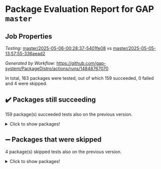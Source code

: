 # Package Evaluation Report for GAP `master`

## Job Properties

*Testing:* [master/2025-05-06-00:28:37-5401fe08](https://github.com/gap-system/PackageDistro/blob/data/reports/master/2025-05-06-00:28:37-5401fe08) vs [master/2025-05-05-13:57:55-336aead2](https://github.com/gap-system/PackageDistro/blob/data/reports/master/2025-05-05-13:57:55-336aead2)

*Generated by Workflow:* https://github.com/gap-system/PackageDistro/actions/runs/14848767070

In total, 163 packages were tested, out of which 159 succeeded, 0 failed and 4 were skipped.

## :heavy_check_mark: Packages still succeeding

159 package(s) succeeded tests also on the previous version.
<details><summary>Click to show packages!</summary>

- 4ti2interface 2024.11-01 [(success)](https://github.com/gap-system/PackageDistro/actions/runs/14848767070/job/41688646931)
- ace 5.7.0 [(success)](https://github.com/gap-system/PackageDistro/actions/runs/14848767070/job/41688647205)
- aclib 1.3.2 [(success)](https://github.com/gap-system/PackageDistro/actions/runs/14848767070/job/41688647462)
- agt 0.3.1 [(success)](https://github.com/gap-system/PackageDistro/actions/runs/14848767070/job/41688647737)
- alco 1.1.1 [(success)](https://github.com/gap-system/PackageDistro/actions/runs/14848767070/job/41688647959)
- alnuth 3.2.1 [(success)](https://github.com/gap-system/PackageDistro/actions/runs/14848767070/job/41688648221)
- anupq 3.3.1 [(success)](https://github.com/gap-system/PackageDistro/actions/runs/14848767070/job/41688648461)
- atlasrep 2.1.9 [(success)](https://github.com/gap-system/PackageDistro/actions/runs/14848767070/job/41688648860)
- autodoc 2023.06.19 [(success)](https://github.com/gap-system/PackageDistro/actions/runs/14848767070/job/41688653611)
- automata 1.16 [(success)](https://github.com/gap-system/PackageDistro/actions/runs/14848767070/job/41688654212)
- automgrp 1.3.3 [(success)](https://github.com/gap-system/PackageDistro/actions/runs/14848767070/job/41688654579)
- autpgrp 1.11.1 [(success)](https://github.com/gap-system/PackageDistro/actions/runs/14848767070/job/41688655364)
- cap 2025.04-04 [(success)](https://github.com/gap-system/PackageDistro/actions/runs/14848767070/job/41688657636)
- caratinterface 2.3.7 [(success)](https://github.com/gap-system/PackageDistro/actions/runs/14848767070/job/41688658447)
- cddinterface 2024.09.02 [(success)](https://github.com/gap-system/PackageDistro/actions/runs/14848767070/job/41688658652)
- circle 1.6.6 [(success)](https://github.com/gap-system/PackageDistro/actions/runs/14848767070/job/41688658870)
- classicpres 1.22 [(success)](https://github.com/gap-system/PackageDistro/actions/runs/14848767070/job/41688659176)
- cohomolo 1.6.11 [(success)](https://github.com/gap-system/PackageDistro/actions/runs/14848767070/job/41688659432)
- congruence 1.2.7 [(success)](https://github.com/gap-system/PackageDistro/actions/runs/14848767070/job/41688659648)
- corefreesub 0.6 [(success)](https://github.com/gap-system/PackageDistro/actions/runs/14848767070/job/41688659934)
- corelg 1.57 [(success)](https://github.com/gap-system/PackageDistro/actions/runs/14848767070/job/41688660168)
- crime 1.6 [(success)](https://github.com/gap-system/PackageDistro/actions/runs/14848767070/job/41688660365)
- crisp 1.4.6 [(success)](https://github.com/gap-system/PackageDistro/actions/runs/14848767070/job/41688660610)
- crypting 0.10.5 [(success)](https://github.com/gap-system/PackageDistro/actions/runs/14848767070/job/41688660834)
- cryst 4.1.27 [(success)](https://github.com/gap-system/PackageDistro/actions/runs/14848767070/job/41688661066)
- crystcat 1.1.10 [(success)](https://github.com/gap-system/PackageDistro/actions/runs/14848767070/job/41688661307)
- ctbllib 1.3.9 [(success)](https://github.com/gap-system/PackageDistro/actions/runs/14848767070/job/41688661593)
- cubefree 1.20 [(success)](https://github.com/gap-system/PackageDistro/actions/runs/14848767070/job/41688661824)
- curlinterface 2.4.0 [(success)](https://github.com/gap-system/PackageDistro/actions/runs/14848767070/job/41688662178)
- cvec 2.8.3 [(success)](https://github.com/gap-system/PackageDistro/actions/runs/14848767070/job/41688662460)
- datastructures 0.3.1 [(success)](https://github.com/gap-system/PackageDistro/actions/runs/14848767070/job/41688662681)
- deepthought 1.0.8 [(success)](https://github.com/gap-system/PackageDistro/actions/runs/14848767070/job/41688662897)
- design 1.8.2 [(success)](https://github.com/gap-system/PackageDistro/actions/runs/14848767070/job/41688663113)
- difsets 2.3.1 [(success)](https://github.com/gap-system/PackageDistro/actions/runs/14848767070/job/41688663369)
- digraphs 1.10.0 [(success)](https://github.com/gap-system/PackageDistro/actions/runs/14848767070/job/41688663591)
- edim 1.3.8 [(success)](https://github.com/gap-system/PackageDistro/actions/runs/14848767070/job/41688663791)
- example 4.4.0 [(success)](https://github.com/gap-system/PackageDistro/actions/runs/14848767070/job/41688663989)
- examplesforhomalg 2023.10-01 [(success)](https://github.com/gap-system/PackageDistro/actions/runs/14848767070/job/41688664213)
- factint 1.6.3 [(success)](https://github.com/gap-system/PackageDistro/actions/runs/14848767070/job/41688664448)
- ferret 1.0.14 [(success)](https://github.com/gap-system/PackageDistro/actions/runs/14848767070/job/41688664635)
- fga 1.5.0 [(success)](https://github.com/gap-system/PackageDistro/actions/runs/14848767070/job/41688664835)
- fining 1.5.6 [(success)](https://github.com/gap-system/PackageDistro/actions/runs/14848767070/job/41688665050)
- float 1.0.7 [(success)](https://github.com/gap-system/PackageDistro/actions/runs/14848767070/job/41688665272)
- format 1.4.4 [(success)](https://github.com/gap-system/PackageDistro/actions/runs/14848767070/job/41688665472)
- forms 1.2.13 [(success)](https://github.com/gap-system/PackageDistro/actions/runs/14848767070/job/41688665730)
- fplsa 1.2.6 [(success)](https://github.com/gap-system/PackageDistro/actions/runs/14848767070/job/41688665963)
- fr 2.4.13 [(success)](https://github.com/gap-system/PackageDistro/actions/runs/14848767070/job/41688666142)
- francy 2.0.3 [(success)](https://github.com/gap-system/PackageDistro/actions/runs/14848767070/job/41688666365)
- fwtree 1.3 [(success)](https://github.com/gap-system/PackageDistro/actions/runs/14848767070/job/41688666608)
- gapdoc 1.6.7 [(success)](https://github.com/gap-system/PackageDistro/actions/runs/14848767070/job/41688667027)
- gauss 2024.11-01 [(success)](https://github.com/gap-system/PackageDistro/actions/runs/14848767070/job/41688667281)
- gaussforhomalg 2024.08-01 [(success)](https://github.com/gap-system/PackageDistro/actions/runs/14848767070/job/41688667567)
- gbnp 1.1.0 [(success)](https://github.com/gap-system/PackageDistro/actions/runs/14848767070/job/41688667842)
- generalizedmorphismsforcap 2025.02-01 [(success)](https://github.com/gap-system/PackageDistro/actions/runs/14848767070/job/41688668107)
- genss 1.6.9 [(success)](https://github.com/gap-system/PackageDistro/actions/runs/14848767070/job/41688668404)
- gradedmodules 2024.12-01 [(success)](https://github.com/gap-system/PackageDistro/actions/runs/14848767070/job/41688668615)
- gradedringforhomalg 2024.07-01 [(success)](https://github.com/gap-system/PackageDistro/actions/runs/14848767070/job/41688668847)
- grape 4.9.2 [(success)](https://github.com/gap-system/PackageDistro/actions/runs/14848767070/job/41688669060)
- groupoids 1.76 [(success)](https://github.com/gap-system/PackageDistro/actions/runs/14848767070/job/41688669278)
- grpconst 2.6.5 [(success)](https://github.com/gap-system/PackageDistro/actions/runs/14848767070/job/41688669469)
- guarana 0.96.3 [(success)](https://github.com/gap-system/PackageDistro/actions/runs/14848767070/job/41688669681)
- guava 3.20 [(success)](https://github.com/gap-system/PackageDistro/actions/runs/14848767070/job/41688669916)
- hap 1.66 [(success)](https://github.com/gap-system/PackageDistro/actions/runs/14848767070/job/41688670121)
- hapcryst 0.1.15 [(success)](https://github.com/gap-system/PackageDistro/actions/runs/14848767070/job/41688670317)
- hecke 1.5.4 [(success)](https://github.com/gap-system/PackageDistro/actions/runs/14848767070/job/41688670577)
- help 4.0 [(success)](https://github.com/gap-system/PackageDistro/actions/runs/14848767070/job/41688670770)
- homalg 2024.01-01 [(success)](https://github.com/gap-system/PackageDistro/actions/runs/14848767070/job/41688670973)
- homalgtocas 2023.11-01 [(success)](https://github.com/gap-system/PackageDistro/actions/runs/14848767070/job/41688671224)
- ibnp 0.15 [(success)](https://github.com/gap-system/PackageDistro/actions/runs/14848767070/job/41688671430)
- idrel 2.48 [(success)](https://github.com/gap-system/PackageDistro/actions/runs/14848767070/job/41688671691)
- images 1.3.3 [(success)](https://github.com/gap-system/PackageDistro/actions/runs/14848767070/job/41688671955)
- intpic 0.4.0 [(success)](https://github.com/gap-system/PackageDistro/actions/runs/14848767070/job/41688672157)
- io 4.9.1 [(success)](https://github.com/gap-system/PackageDistro/actions/runs/14848767070/job/41688672341)
- io_forhomalg 2023.02-04 [(success)](https://github.com/gap-system/PackageDistro/actions/runs/14848767070/job/41688672568)
- irredsol 1.4.4 [(success)](https://github.com/gap-system/PackageDistro/actions/runs/14848767070/job/41688672833)
- json 2.2.2 [(success)](https://github.com/gap-system/PackageDistro/actions/runs/14848767070/job/41688673088)
- jupyterkernel 1.5.1 [(success)](https://github.com/gap-system/PackageDistro/actions/runs/14848767070/job/41688673327)
- jupyterviz 1.5.6 [(success)](https://github.com/gap-system/PackageDistro/actions/runs/14848767070/job/41688673608)
- kan 1.37 [(success)](https://github.com/gap-system/PackageDistro/actions/runs/14848767070/job/41688673837)
- kbmag 1.5.11 [(success)](https://github.com/gap-system/PackageDistro/actions/runs/14848767070/job/41688674136)
- laguna 3.9.7 [(success)](https://github.com/gap-system/PackageDistro/actions/runs/14848767070/job/41688674325)
- liealgdb 2.2.1 [(success)](https://github.com/gap-system/PackageDistro/actions/runs/14848767070/job/41688674583)
- liepring 2.9.1 [(success)](https://github.com/gap-system/PackageDistro/actions/runs/14848767070/job/41688674781)
- liering 2.4.2 [(success)](https://github.com/gap-system/PackageDistro/actions/runs/14848767070/job/41688675031)
- linearalgebraforcap 2025.05-01 [(success)](https://github.com/gap-system/PackageDistro/actions/runs/14848767070/job/41688675210)
- lins 0.9 [(success)](https://github.com/gap-system/PackageDistro/actions/runs/14848767070/job/41688675417)
- localizeringforhomalg 2023.10-01 [(success)](https://github.com/gap-system/PackageDistro/actions/runs/14848767070/job/41688675604)
- loops 3.4.4 [(success)](https://github.com/gap-system/PackageDistro/actions/runs/14848767070/job/41688675807)
- lpres 1.1.1 [(success)](https://github.com/gap-system/PackageDistro/actions/runs/14848767070/job/41688676027)
- majoranaalgebras 1.5.2 [(success)](https://github.com/gap-system/PackageDistro/actions/runs/14848767070/job/41688676245)
- mapclass 1.4.6 [(success)](https://github.com/gap-system/PackageDistro/actions/runs/14848767070/job/41688676435)
- matgrp 0.71 [(success)](https://github.com/gap-system/PackageDistro/actions/runs/14848767070/job/41688676609)
- matricesforhomalg 2024.11-02 [(success)](https://github.com/gap-system/PackageDistro/actions/runs/14848767070/job/41688676816)
- modisom 3.0.0 [(success)](https://github.com/gap-system/PackageDistro/actions/runs/14848767070/job/41688677014)
- modulepresentationsforcap 2024.09-02 [(success)](https://github.com/gap-system/PackageDistro/actions/runs/14848767070/job/41688677190)
- modules 2024.12-01 [(success)](https://github.com/gap-system/PackageDistro/actions/runs/14848767070/job/41688677381)
- monoidalcategories 2025.03-02 [(success)](https://github.com/gap-system/PackageDistro/actions/runs/14848767070/job/41688677633)
- nconvex 2024.12-01 [(success)](https://github.com/gap-system/PackageDistro/actions/runs/14848767070/job/41688677913)
- nilmat 1.4.2 [(success)](https://github.com/gap-system/PackageDistro/actions/runs/14848767070/job/41688678125)
- nock 1.5 [(success)](https://github.com/gap-system/PackageDistro/actions/runs/14848767070/job/41688678355)
- normalizinterface 1.4.0 [(success)](https://github.com/gap-system/PackageDistro/actions/runs/14848767070/job/41688678579)
- nq 2.5.11 [(success)](https://github.com/gap-system/PackageDistro/actions/runs/14848767070/job/41688678830)
- numericalsgps 1.4.0 [(success)](https://github.com/gap-system/PackageDistro/actions/runs/14848767070/job/41688679123)
- openmath 11.5.3 [(success)](https://github.com/gap-system/PackageDistro/actions/runs/14848767070/job/41688679442)
- orb 5.0.0 [(success)](https://github.com/gap-system/PackageDistro/actions/runs/14848767070/job/41688679711)
- packagemanager 1.6.2 [(success)](https://github.com/gap-system/PackageDistro/actions/runs/14848767070/job/41688679984)
- patternclass 2.4.5 [(success)](https://github.com/gap-system/PackageDistro/actions/runs/14848767070/job/41688680218)
- permut 2.0.5 [(success)](https://github.com/gap-system/PackageDistro/actions/runs/14848767070/job/41688680447)
- polenta 1.3.11 [(success)](https://github.com/gap-system/PackageDistro/actions/runs/14848767070/job/41688680702)
- polymaking 0.8.7 [(success)](https://github.com/gap-system/PackageDistro/actions/runs/14848767070/job/41688680934)
- primgrp 3.4.4 [(success)](https://github.com/gap-system/PackageDistro/actions/runs/14848767070/job/41688681227)
- profiling 2.6.0 [(success)](https://github.com/gap-system/PackageDistro/actions/runs/14848767070/job/41688681472)
- qdistrnd 0.9.5 [(success)](https://github.com/gap-system/PackageDistro/actions/runs/14848767070/job/41688681724)
- qpa 1.35 [(success)](https://github.com/gap-system/PackageDistro/actions/runs/14848767070/job/41688682043)
- quagroup 1.8.4 [(success)](https://github.com/gap-system/PackageDistro/actions/runs/14848767070/job/41688682327)
- radiroot 2.9 [(success)](https://github.com/gap-system/PackageDistro/actions/runs/14848767070/job/41688682566)
- rcwa 4.7.1 [(success)](https://github.com/gap-system/PackageDistro/actions/runs/14848767070/job/41688682813)
- rds 1.8 [(success)](https://github.com/gap-system/PackageDistro/actions/runs/14848767070/job/41688682997)
- recog 1.4.4 [(success)](https://github.com/gap-system/PackageDistro/actions/runs/14848767070/job/41688683219)
- repndecomp 1.3.0 [(success)](https://github.com/gap-system/PackageDistro/actions/runs/14848767070/job/41688683434)
- repsn 3.1.2 [(success)](https://github.com/gap-system/PackageDistro/actions/runs/14848767070/job/41688683643)
- resclasses 4.7.3 [(success)](https://github.com/gap-system/PackageDistro/actions/runs/14848767070/job/41688683865)
- ringsforhomalg 2024.11-02 [(success)](https://github.com/gap-system/PackageDistro/actions/runs/14848767070/job/41688684144)
- sco 2023.08-01 [(success)](https://github.com/gap-system/PackageDistro/actions/runs/14848767070/job/41688684347)
- scscp 2.4.3 [(success)](https://github.com/gap-system/PackageDistro/actions/runs/14848767070/job/41688684595)
- semigroups 5.5.0 [(success)](https://github.com/gap-system/PackageDistro/actions/runs/14848767070/job/41688684797)
- sglppow 2.4 [(success)](https://github.com/gap-system/PackageDistro/actions/runs/14848767070/job/41688685006)
- sgpviz 0.999.6 [(success)](https://github.com/gap-system/PackageDistro/actions/runs/14848767070/job/41688685229)
- simpcomp 2.1.14 [(success)](https://github.com/gap-system/PackageDistro/actions/runs/14848767070/job/41688685434)
- singular 2024.06.03 [(success)](https://github.com/gap-system/PackageDistro/actions/runs/14848767070/job/41688685639)
- sl2reps 1.1 [(success)](https://github.com/gap-system/PackageDistro/actions/runs/14848767070/job/41688685880)
- sla 1.6.2 [(success)](https://github.com/gap-system/PackageDistro/actions/runs/14848767070/job/41688686090)
- smallantimagmas 0.3.0 [(success)](https://github.com/gap-system/PackageDistro/actions/runs/14848767070/job/41688686330)
- smallgrp 1.5.4 [(success)](https://github.com/gap-system/PackageDistro/actions/runs/14848767070/job/41688686563)
- smallsemi 0.7.2 [(success)](https://github.com/gap-system/PackageDistro/actions/runs/14848767070/job/41688686799)
- sonata 2.9.6 [(success)](https://github.com/gap-system/PackageDistro/actions/runs/14848767070/job/41688687023)
- sophus 1.27 [(success)](https://github.com/gap-system/PackageDistro/actions/runs/14848767070/job/41688687348)
- sotgrps 1.3 [(success)](https://github.com/gap-system/PackageDistro/actions/runs/14848767070/job/41688687597)
- spinsym 1.5.2 [(success)](https://github.com/gap-system/PackageDistro/actions/runs/14848767070/job/41688687807)
- standardff 1.0 [(success)](https://github.com/gap-system/PackageDistro/actions/runs/14848767070/job/41688688005)
- symbcompcc 1.3.2 [(success)](https://github.com/gap-system/PackageDistro/actions/runs/14848767070/job/41688688208)
- thelma 1.3 [(success)](https://github.com/gap-system/PackageDistro/actions/runs/14848767070/job/41688688411)
- tomlib 1.2.11 [(success)](https://github.com/gap-system/PackageDistro/actions/runs/14848767070/job/41688688907)
- toolsforhomalg 2025.05-01 [(success)](https://github.com/gap-system/PackageDistro/actions/runs/14848767070/job/41688689336)
- toric 1.9.6 [(success)](https://github.com/gap-system/PackageDistro/actions/runs/14848767070/job/41688689581)
- transgrp 3.6.5 [(success)](https://github.com/gap-system/PackageDistro/actions/runs/14848767070/job/41688689776)
- typeset 1.2.2 [(success)](https://github.com/gap-system/PackageDistro/actions/runs/14848767070/job/41688689991)
- ugaly 4.1.3 [(success)](https://github.com/gap-system/PackageDistro/actions/runs/14848767070/job/41688690200)
- unipot 1.6 [(success)](https://github.com/gap-system/PackageDistro/actions/runs/14848767070/job/41688690462)
- unitlib 4.2.0 [(success)](https://github.com/gap-system/PackageDistro/actions/runs/14848767070/job/41688690669)
- utils 0.89 [(success)](https://github.com/gap-system/PackageDistro/actions/runs/14848767070/job/41688690914)
- uuid 0.7 [(success)](https://github.com/gap-system/PackageDistro/actions/runs/14848767070/job/41688691163)
- walrus 0.9991 [(success)](https://github.com/gap-system/PackageDistro/actions/runs/14848767070/job/41688691384)
- wedderga 4.10.5 [(success)](https://github.com/gap-system/PackageDistro/actions/runs/14848767070/job/41688691574)
- wpe 0.8 [(success)](https://github.com/gap-system/PackageDistro/actions/runs/14848767070/job/41688691818)
- xmod 2.93 [(success)](https://github.com/gap-system/PackageDistro/actions/runs/14848767070/job/41688692024)
- xmodalg 1.32 [(success)](https://github.com/gap-system/PackageDistro/actions/runs/14848767070/job/41688692298)
- yangbaxter 0.10.6 [(success)](https://github.com/gap-system/PackageDistro/actions/runs/14848767070/job/41688692528)
- zeromqinterface 0.16 [(success)](https://github.com/gap-system/PackageDistro/actions/runs/14848767070/job/41688692811)
</details>

## :heavy_minus_sign: Packages that were skipped

4 package(s) skipped tests also on the previous version.
<details><summary>Click to show packages!</summary>

- browse 1.8.21 [(skipped)](https://github.com/gap-system/PackageDistro/actions/runs/14848767070/job/41688263176)
- itc 1.5.1 [(skipped)](https://github.com/gap-system/PackageDistro/actions/runs/14848767070/job/41688263176)
- polycyclic 2.16 [(skipped)](https://github.com/gap-system/PackageDistro/actions/runs/14848767070/job/41688263176)
- xgap 4.32 [(skipped)](https://github.com/gap-system/PackageDistro/actions/runs/14848767070/job/41688263176)
</details>

